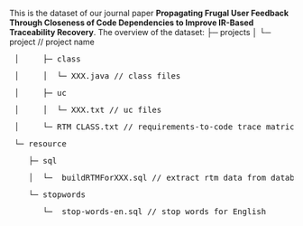 This is the dataset of our journal paper 
**Propagating Frugal User Feedback Through Closeness of Code Dependencies to Improve IR-Based Traceability Recovery**.
The overview of the dataset:
├─ projects 
│  └─ project // project name
<pre> │  	├─ class  </pre>
<pre> │  	│  └─ XXX.java // class files </pre>
<pre> │  	├─ uc  </pre>
<pre> │  	│  └─ XXX.txt // uc files  </pre>
<pre> │  	└─ RTM_CLASS.txt // requirements-to-code trace matrices  </pre>
<pre> └─ resource  </pre>
<pre>    ├─ sql </pre>
<pre>    │	└─  buildRTMForXXX.sql // extract rtm data from database </pre>
<pre>    └─ stopwords </pre>
<pre>   	└─  stop-words-en.sql // stop words for English </pre>

 

